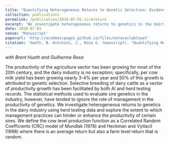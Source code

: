 ```yaml
---
title: "Quantifying Heterogeneous Returns to Genetic Selection: Evidence from Wisconsin Dairies"
collection: publications
permalink: /publication/2018-07-01-sirereturn
excerpt: 'We investigate heterogeneous returns to genetics in the dairy industry using herd testing data and explore the extent to which management practices can hinder or enhance the productivity of certain sires.'
date: 2018-07-01
venue: 'Manuscript'
paperurl: 'http://academicpages.github.io/files/notavailableyet'
citation: 'Hueth, B. Hutchins, J., Rosa G. (manusript). "Quantifying Heterogeneous Returns to Genetic Selection: Evidence from Wisconsin Dairies"
---
```


*with Brent Hueth and Guilherme Rosa*

The productivity of the agriculture sector has been growing for most of the 20th century, and the dairy industry is no exception; specifically, per cow milk yield has been growing nearly 3-4% per year and 50% of this growth is attributed to genetic selection.  Selective breeding of dairy cattle as a vector of productivity growth has been facilitated by both AI and herd testing records. The statistical methods used to evaluate sire genetics in the industry, however, have tended to ignore the role of management in the productivity of genetics. We investigate heterogeneous returns to genetics in the dairy industry using herd testing data and explore the extent to which management practices can hinder or enhance the productivity of certain sires.  We define the cow level production function as a Correlated Random Coefficients (CRC) model of Mundlak (1978) and Heckman and Vytlacil (1998) where there is an average return but also a farm level return that is random.
